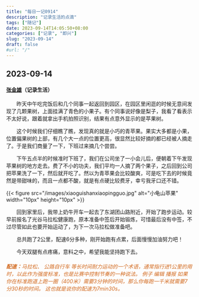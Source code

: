```yaml
---
title: "每日一记0914"
description: "记录生活的点滴"
tags: ["随记"]
date: 2023-09-14T14:05:50+08:00
categories: ["记录", "即兴"]
slug: "2023-09-14"
draft: false
#url: "/"
---
```


## 2023-09-14
#### [张金雄](/author/zhangjinxiong)（记录生活）

&emsp;&emsp;昨天中午吃完饭后和几个同事一起返回到园区，在园区里闲逛的时候无意间发现了几颗果树，上面挂满了青色的小果子。有个同事说好像是梨子，我看了看表示不太好说，跟着就拿出手机拍照识别，结果有点意外显示的是苹果树。

&emsp;&emsp;这个时候我们仔细瞧了瞧，发现真的就是小巧的青苹果。果实大多都是小果，位置偏果树的上部，有几个大一点的位置更高，很显然比较好摘的都已经被人摘走了。于是我们商量了一下，下班过来摘几个尝尝。

&emsp;&emsp;下午五点半的时候准时下班了，我们在公司坐了一小会儿后，便朝着下午发现苹果树的地方走去。费了不小的功夫，我们平均一人摘了两个果子，之后回到公司把苹果洗了一下，然后就开吃了。然以为青苹果会比较酸爽，可是吃下去的时候竟然是带甜味的，而且一点都不酸，就是有点硬比较费牙，幸亏我牙口还不错。

{{< figure src="/images/xiaoguishanxiaopingguo.jpg" alt="小龟山苹果" width="10px" height="10px" >}}

&emsp;&emsp;回到家里后，我带上奶牛开车一起去了东湖团山路附近，开始了跑步运动。较早前报名了光谷马拉松健康跑，原本准备中签后开始锻炼，可惜最后没有中签，不过尽管如此也要开始运动了，为下一次马拉松做准备吧。

&emsp;&emsp;总共跑了2公里，配速6分多种，刚开始跑有点累，后面慢慢加油努力吧！

&emsp;&emsp;今天双腿有点疼痛，意料之中，希望我能坚持跑下去。


###### <p style="color: chocolate;"><strong>配速：</strong>马拉松、 公路自行车 等长时间耐力运动的一个术语，通常指行进1公里的用时，以此作为强度标准，也是比赛中控制节奏的一种说法。 例子 编辑 播报 如果你在标准跑道上跑一圈（400米）需要3分钟的时间，那么你每跑一千米就需要7分30秒的时间。 这也就是说你的配速为7min30s。</p>

